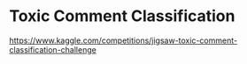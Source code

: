 # Toxic Comment Classification

https://www.kaggle.com/competitions/jigsaw-toxic-comment-classification-challenge
